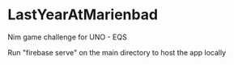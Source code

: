 # LastYearAtMarienbad
Nim game challenge for UNO - EQS

Run "firebase serve" on the main directory to host the app locally
